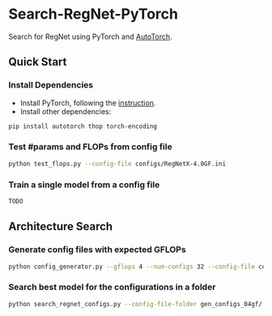 # Search-RegNet-PyTorch

Search for RegNet using PyTorch and [AutoTorch](http://autotorch.org/).

## Quick Start

### Install Dependencies

- Install PyTorch, following the [instruction](https://pytorch.org/get-started/locally/).
- Install other dependencies:
```bash
pip install autotorch thop torch-encoding
```

### Test #params and FLOPs from config file
```bash
python test_flops.py --config-file configs/RegNetX-4.0GF.ini
```

### Train a single model from a config file
```bash
TODO
```

## Architecture Search

### Generate config files with expected GFLOPs
```bash
python config_generator.py --gflops 4 --num-configs 32 --config-file configs/RegNetX-4.0GF
```

### Search best model for the configurations in a folder
```bash
python search_regnet_configs.py --config-file-folder gen_configs_04gf/ --epochs 10 --data-dir /media/ramdisk/
```
